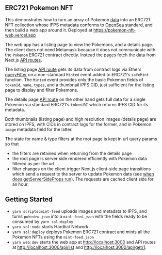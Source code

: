 ##  ERC721 Pokemon NFT

This demonstrates how to turn an array of Pokemon [data](https://github.com/Purukitto/pokemon-data.json) into an ERC721 NFT collection whose IFPS metadata conforms to [OpenSea](https://docs.opensea.io/docs/metadata-standards) standard, and then build a web app around it. Deployed at https://pokemon-nft-web.vercel.app

The web app has a listing page to view the Pokemons, and a details page. The client does not need Metamask because it does not communicate with the `Pokemon` ERC721 contract directly. Instead the pages fetch the data from Next.js [API routes](https://nextjs.org/docs/api-routes/introduction).

The listing page [API route](https://pokemon-nft-web.vercel.app/api/list) gets its data from contract logs via Ethers [queryFilter](https://docs.ethers.io/v5/api/contract/contract/#Contract-queryFilter) on a non-standard `Minted` event added to ERC721's `safeMint` function. The `Minted` event provides only the basic Pokemon fields of `tokenId`, `name`, `types`, and a thumbnail IPFS CID, just sufficient for the listing page to display and filter Pokemons.

The details page [API route](https://pokemon-nft-web.vercel.app/api/get/1) on the other hand gets full data for a single Pokemon via standard ERC721's `tokenURI` which returns IPFS CID for its metadata.

Both thumbnails (listing page) and high resolution images (details page) are stored on IPFS, with CIDs in contract logs for the former, and in Pokemon `image` metadata field for the latter.

The state for name & type filters at the root page is kept in url query params so that

- the filters are retained when returning from the details page
- the root page is server side rendered efficiently with Pokemon data filtered as per the url
- filter changes on the client trigger Next.js client-side page transitions which send a request to the server to update Pokemon data (see [when does getServerSideProps run](https://nextjs.org/docs/basic-features/data-fetching/get-server-side-props#when-does-getserversideprops-run)). The requests are cached client side for an hour.

## Getting Started

- `yarn scripts:mint-feed` uploads images and metadata to IPFS, and turns `pokedex.json` into a `mint-feed.json` with the fields ready to be consumed by `yarn sol:deploy`
- `yarn sol:node` starts Hardhat Network
- `yarn sol:deploy` deploys Pokemon ERC721 contract and mints all the Pokemon NFTs using the `mint-feed.json`
- `yarn web:dev` starts the web app at [http://localhost:3000](http://localhost:3000) and API routes at [http://localhost:3000/api/list](http://localhost:3000/api/list) and [http://localhost:3000/api/get/1](http://localhost:3000/api/get/1).
